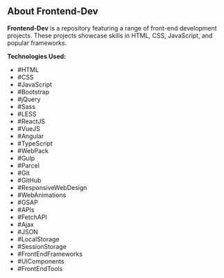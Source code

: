 ## About Frontend-Dev

**Frontend-Dev** is a repository featuring a range of front-end development projects. These projects showcase skills in HTML, CSS, JavaScript, and popular frameworks.

**Technologies Used:**
- #HTML
- #CSS
- #JavaScript
- #Bootstrap
- #jQuery
- #Sass
- #LESS
- #ReactJS
- #VueJS
- #Angular
- #TypeScript
- #WebPack
- #Gulp
- #Parcel
- #Git
- #GitHub
- #ResponsiveWebDesign
- #WebAnimations
- #GSAP
- #APIs
- #FetchAPI
- #Ajax
- #JSON
- #LocalStorage
- #SessionStorage
- #FrontEndFrameworks
- #UIComponents
- #FrontEndTools
